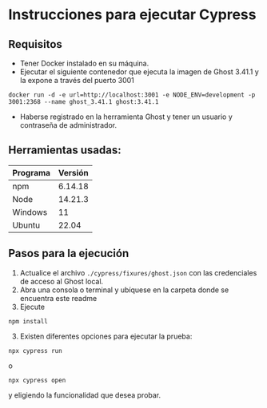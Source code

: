 # Instrucciones para ejecutar Cypress

## Requisitos

* Tener Docker instalado en su máquina.
* Ejecutar el siguiente contenedor que ejecuta la imagen de Ghost 3.41.1 y la expone a través del puerto 3001
```shell
docker run -d -e url=http://localhost:3001 -e NODE_ENV=development -p 3001:2368 --name ghost_3.41.1 ghost:3.41.1
```
* Haberse registrado en la herramienta Ghost y tener un usuario y contraseña de administrador.

## Herramientas usadas:
| Programa                        | Versión            |
| ------------------------------- | ------------------ |
| npm                             | 6.14.18            |
| Node                            | 14.21.3            |
| Windows                         | 11                 |
| Ubuntu                          | 22.04              |

## Pasos para la ejecución
1. Actualice el archivo `./cypress/fixures/ghost.json` con las credenciales de acceso al Ghost local.
1. Abra una consola o terminal y ubíquese en la carpeta donde se encuentra este readme
2. Ejecute 
```shell
npm install
```
3. Existen diferentes opciones para ejecutar la prueba:
```shell
npx cypress run
```
o
```shell
npx cypress open
```
y eligiendo la funcionalidad que desea probar.
